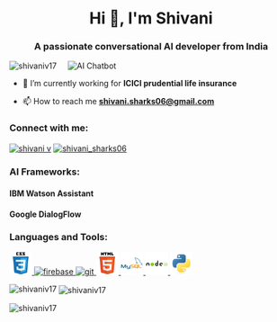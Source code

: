 <h1 align="center">Hi 👋, I'm Shivani</h1>
<h3 align="center">A passionate conversational AI developer from India</h3>
<img align="right" alt="AI Chatbot" width="400" src="https://www.bacancytechnology.com/main-boot-5/images/chatbot/side-img-1.gif">

<p align="left"> <img src="https://komarev.com/ghpvc/?username=shivaniv17&label=Profile%20views&color=0e75b6&style=flat" alt="shivaniv17" /> </p>

- 🔭 I’m currently working for **ICICI prudential life insurance**

- 📫 How to reach me **shivani.sharks06@gmail.com**

<h3 align="left">Connect with me:</h3>
<p align="left">
<a href="https://linkedin.com/in/shivani v" target="blank"><img align="center" src="https://raw.githubusercontent.com/rahuldkjain/github-profile-readme-generator/master/src/images/icons/Social/linked-in-alt.svg" alt="shivani v" height="30" width="40" /></a>
<a href="https://www.hackerrank.com/shivaniv17" target="blank"><img align="center" src="https://raw.githubusercontent.com/rahuldkjain/github-profile-readme-generator/master/src/images/icons/Social/hackerrank.svg" alt="shivani_sharks06" height="30" width="40" /></a>
</p>

<h3 align="left">AI Frameworks:</h3>
<h4 align="left"> IBM Watson Assistant</h4> 
<h4 align="left"> Google DialogFlow</h4> 

<h3 align="left">Languages and Tools:</h3>
<p align="left"> <a href="https://www.w3schools.com/css/" target="_blank" rel="noreferrer"> <img src="https://raw.githubusercontent.com/devicons/devicon/master/icons/css3/css3-original-wordmark.svg" alt="css3" width="40" height="40"/> </a> <a href="https://firebase.google.com/" target="_blank" rel="noreferrer"> <img src="https://www.vectorlogo.zone/logos/firebase/firebase-icon.svg" alt="firebase" width="40" height="40"/> </a> <a href="https://git-scm.com/" target="_blank" rel="noreferrer"> <img src="https://www.vectorlogo.zone/logos/git-scm/git-scm-icon.svg" alt="git" width="40" height="40"/> </a> <a href="https://www.w3.org/html/" target="_blank" rel="noreferrer"> <img src="https://raw.githubusercontent.com/devicons/devicon/master/icons/html5/html5-original-wordmark.svg" alt="html5" width="40" height="40"/> </a> <a href="https://www.mysql.com/" target="_blank" rel="noreferrer"> <img src="https://raw.githubusercontent.com/devicons/devicon/master/icons/mysql/mysql-original-wordmark.svg" alt="mysql" width="40" height="40"/> </a> <a href="https://nodejs.org" target="_blank" rel="noreferrer"> <img src="https://raw.githubusercontent.com/devicons/devicon/master/icons/nodejs/nodejs-original-wordmark.svg" alt="nodejs" width="40" height="40"/> </a> <a href="https://www.python.org" target="_blank" rel="noreferrer"> <img src="https://raw.githubusercontent.com/devicons/devicon/master/icons/python/python-original.svg" alt="python" width="40" height="40"/> </a> </p>

<p><img align="left" src="https://github-readme-stats.vercel.app/api/top-langs?username=shivaniv17&show_icons=true&locale=en&layout=compact" alt="shivaniv17" /></p>

<p>&nbsp;<img align="center" src="https://github-readme-stats.vercel.app/api?username=shivaniv17&show_icons=true&locale=en" alt="shivaniv17" /></p>

<p><img align="center" src="https://github-readme-streak-stats.herokuapp.com/?user=shivaniv17&" alt="shivaniv17" /></p>
